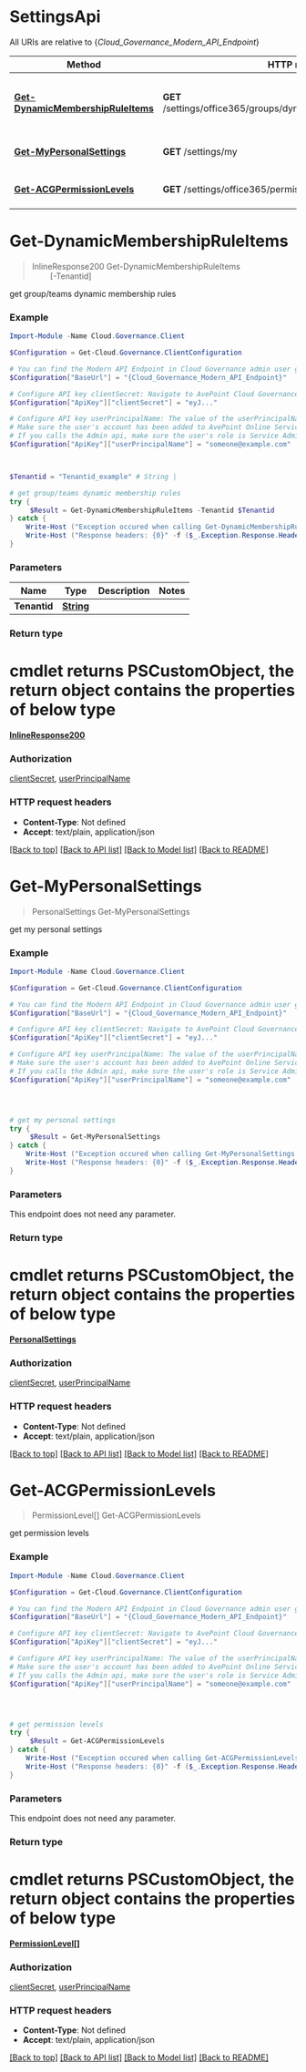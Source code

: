# SettingsApi

All URIs are relative to {*Cloud_Governance_Modern_API_Endpoint*}

Method | HTTP request | Description
------------- | ------------- | -------------
[**Get-DynamicMembershipRuleItems**](SettingsApi.md#Get-DynamicMembershipRuleItems) | **GET** /settings/office365/groups/dynamicmembershiprule/{tenantid} | get group/teams dynamic membership rules
[**Get-MyPersonalSettings**](SettingsApi.md#Get-MyPersonalSettings) | **GET** /settings/my | get my personal settings
[**Get-ACGPermissionLevels**](SettingsApi.md#get-acgpermissionlevels) | **GET** /settings/office365/permissionlevels | get permission levels


<a name="Get-DynamicMembershipRuleItems"></a>
# **Get-DynamicMembershipRuleItems**
> InlineResponse200 Get-DynamicMembershipRuleItems<br>
> &nbsp;&nbsp;&nbsp;&nbsp;&nbsp;&nbsp;&nbsp;&nbsp;[-Tenantid] <PSCustomObject><br>

get group/teams dynamic membership rules

### Example
```powershell
Import-Module -Name Cloud.Governance.Client

$Configuration = Get-Cloud.Governance.ClientConfiguration

# You can find the Modern API Endpoint in Cloud Governance admin user guide for your environment.
$Configuration["BaseUrl"] = "{Cloud_Governance_Modern_API_Endpoint}"

# Configure API key clientSecret: Navigate to AvePoint Cloud Governance Settings > API Authentication Management to Obtain a client secret.
$Configuration["ApiKey"]["clientSecret"] = "eyJ..."

# Configure API key userPrincipalName: The value of the userPrincipalName parameter is the login name of a delegated user that will be used to invoke the AvePoint Cloud Governance API. 
# Make sure the user's account has been added to AvePoint Online Services and has the license for AvePoint Cloud Governance.
# If you calls the Admin api, make sure the user's role is Service Administrator for AvePoint Cloud Governance.
$Configuration["ApiKey"]["userPrincipalName"] = "someone@example.com"



$Tenantid = "Tenantid_example" # String | 

# get group/teams dynamic membership rules
try {
     $Result = Get-DynamicMembershipRuleItems -Tenantid $Tenantid
} catch {
    Write-Host ("Exception occured when calling Get-DynamicMembershipRuleItems: {0}" -f ($_.ErrorDetails | ConvertFrom-Json))
    Write-Host ("Response headers: {0}" -f ($_.Exception.Response.Headers | ConvertTo-Json))
}
```

### Parameters

Name | Type | Description  | Notes
------------- | ------------- | ------------- | -------------
 **Tenantid** | [**String**](String.md)|  | 

### Return type
# cmdlet returns PSCustomObject, the return object contains the properties of below type
[**InlineResponse200**](InlineResponse200.md)

### Authorization

[clientSecret](../README.md#clientSecret), [userPrincipalName](../README.md#userPrincipalName)

### HTTP request headers

 - **Content-Type**: Not defined
 - **Accept**: text/plain, application/json

[[Back to top]](#) [[Back to API list]](../README.md#documentation-for-api-endpoints) [[Back to Model list]](../README.md#documentation-for-models) [[Back to README]](../README.md)

<a name="Get-MyPersonalSettings"></a>
# **Get-MyPersonalSettings**
> PersonalSettings Get-MyPersonalSettings<br>

get my personal settings

### Example
```powershell
Import-Module -Name Cloud.Governance.Client

$Configuration = Get-Cloud.Governance.ClientConfiguration

# You can find the Modern API Endpoint in Cloud Governance admin user guide for your environment.
$Configuration["BaseUrl"] = "{Cloud_Governance_Modern_API_Endpoint}"

# Configure API key clientSecret: Navigate to AvePoint Cloud Governance Settings > API Authentication Management to Obtain a client secret.
$Configuration["ApiKey"]["clientSecret"] = "eyJ..."

# Configure API key userPrincipalName: The value of the userPrincipalName parameter is the login name of a delegated user that will be used to invoke the AvePoint Cloud Governance API. 
# Make sure the user's account has been added to AvePoint Online Services and has the license for AvePoint Cloud Governance.
# If you calls the Admin api, make sure the user's role is Service Administrator for AvePoint Cloud Governance.
$Configuration["ApiKey"]["userPrincipalName"] = "someone@example.com"




# get my personal settings
try {
     $Result = Get-MyPersonalSettings
} catch {
    Write-Host ("Exception occured when calling Get-MyPersonalSettings: {0}" -f ($_.ErrorDetails | ConvertFrom-Json))
    Write-Host ("Response headers: {0}" -f ($_.Exception.Response.Headers | ConvertTo-Json))
}
```

### Parameters
This endpoint does not need any parameter.

### Return type
# cmdlet returns PSCustomObject, the return object contains the properties of below type
[**PersonalSettings**](PersonalSettings.md)

### Authorization

[clientSecret](../README.md#clientSecret), [userPrincipalName](../README.md#userPrincipalName)

### HTTP request headers

 - **Content-Type**: Not defined
 - **Accept**: text/plain, application/json

[[Back to top]](#) [[Back to API list]](../README.md#documentation-for-api-endpoints) [[Back to Model list]](../README.md#documentation-for-models) [[Back to README]](../README.md)

<a name="get-acgpermissionlevels"></a>
# **Get-ACGPermissionLevels**
> PermissionLevel[] Get-ACGPermissionLevels<br>

get permission levels

### Example
```powershell
Import-Module -Name Cloud.Governance.Client

$Configuration = Get-Cloud.Governance.ClientConfiguration

# You can find the Modern API Endpoint in Cloud Governance admin user guide for your environment.
$Configuration["BaseUrl"] = "{Cloud_Governance_Modern_API_Endpoint}"

# Configure API key clientSecret: Navigate to AvePoint Cloud Governance Settings > API Authentication Management to Obtain a client secret.
$Configuration["ApiKey"]["clientSecret"] = "eyJ..."

# Configure API key userPrincipalName: The value of the userPrincipalName parameter is the login name of a delegated user that will be used to invoke the AvePoint Cloud Governance API. 
# Make sure the user's account has been added to AvePoint Online Services and has the license for AvePoint Cloud Governance.
# If you calls the Admin api, make sure the user's role is Service Administrator for AvePoint Cloud Governance.
$Configuration["ApiKey"]["userPrincipalName"] = "someone@example.com"




# get permission levels
try {
     $Result = Get-ACGPermissionLevels
} catch {
    Write-Host ("Exception occured when calling Get-ACGPermissionLevels: {0}" -f ($_.ErrorDetails | ConvertFrom-Json))
    Write-Host ("Response headers: {0}" -f ($_.Exception.Response.Headers | ConvertTo-Json))
}
```

### Parameters
This endpoint does not need any parameter.

### Return type
# cmdlet returns PSCustomObject, the return object contains the properties of below type
[**PermissionLevel[]**](PermissionLevel.md)

### Authorization

[clientSecret](../README.md#clientSecret), [userPrincipalName](../README.md#userPrincipalName)

### HTTP request headers

 - **Content-Type**: Not defined
 - **Accept**: text/plain, application/json

[[Back to top]](#) [[Back to API list]](../README.md#documentation-for-api-endpoints) [[Back to Model list]](../README.md#documentation-for-models) [[Back to README]](../README.md)


